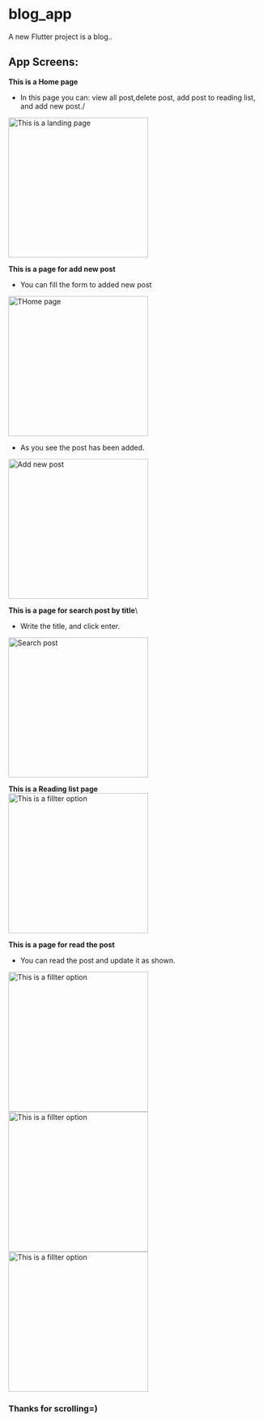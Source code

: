 # blog_app

A new Flutter project is a blog..

## App Screens:



**This is a Home page**
- In this page you can: view all post,delete post, add post to reading list, and add new post./
<img width="276" alt="This is a landing page" src="assets/Screens_for_Readme/Screen1.png">



**This is a page for add new post**
- You can fill the form to added new post
<img width="276" alt="THome page" src="assets/Screens_for_Readme/Screen2.png">

- As you see the post has been added.
<img width="276" alt="Add new post" src="assets/Screens_for_Readme/Screen3.png">


**This is a page for search post by title**\
- Write the title, and click enter.
<img width="276" alt="Search post" src="assets/Screens_for_Readme/Screen4.png">


**This is a Reading list page**\
<img width="276" alt="This is a fillter option" src="assets/Screens_for_Readme/Screen5.png">

**This is a page for read the post**
- You can read the post and update it as shown.

<img width="276" alt="This is a fillter option" src="assets/Screens_for_Readme/Screen6.png">
<img width="276" alt="This is a fillter option" src="assets/Screens_for_Readme/Screen7.png">
<img width="276" alt="This is a fillter option" src="assets/Screens_for_Readme/Screen8.png">

### Thanks for scrolling=)

